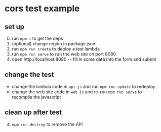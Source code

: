 # cors test example

## set up

0. run `npm i` to get the deps
1. (optional) change region in package.json
2. run `npm run create` to deploy a test lambda
3. run `npm run serve` to run the web site on port 8080
4. open http://localhost:8080 -- fill in some data into the form and submit

## change the test

* change the lambda code in `api.js` and run `npm run update` to redeploy
* change the web site code in `web.js` and re-run `npm run serve` to recompile the javascript

## clean up after test

4. `npm run destroy` to remove the API
